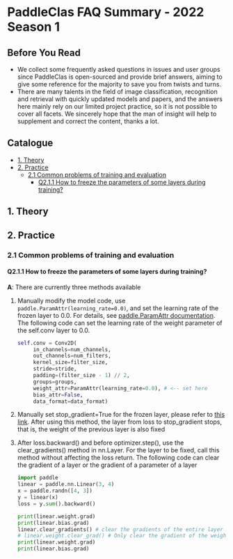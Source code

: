 # PaddleClas FAQ Summary - 2022 Season 1

## Before You Read

- We collect some frequently asked questions in issues and user groups since PaddleClas is open-sourced and provide brief answers, aiming to give some reference for the majority to save you from twists and turns.
- There are many talents in the field of image classification, recognition and retrieval with quickly updated models and papers, and the answers here mainly rely on our limited project practice, so it is not possible to cover all facets. We sincerely hope that the man of insight will help to supplement and correct the content, thanks a lot.

## Catalogue

- [1. Theory](#1-theory)
- [2. Practice](#2-actual-combat)
  - [2.1 Common problems of training and evaluation](#21-common-problems-of-training-and-evaluation)
    - [Q2.1.1 How to freeze the parameters of some layers during training?](#q211-how-to-freeze-the-parameters-of-some-layers-during-training)

<a name="1"></a>
## 1. Theory

<a name="2"></a>
## 2. Practice

<a name="2.1"></a>
### 2.1 Common problems of training and evaluation

#### Q2.1.1 How to freeze the parameters of some layers during training?
**A**: There are currently three methods available
1. Manually modify the model code, use `paddle.ParamAttr(learning_rate=0.0)`, and set the learning rate of the frozen layer to 0.0. For details, see [paddle.ParamAttr documentation](https://www.paddlepaddle.org.cn/documentation/docs/en/develop/api/paddle/ParamAttr_en.html#paramattr). The following code can set the learning rate of the weight parameter of the self.conv layer to 0.0.
   ```python
   self.conv = Conv2D(
        in_channels=num_channels,
        out_channels=num_filters,
        kernel_size=filter_size,
        stride=stride,
        padding=(filter_size - 1) // 2,
        groups=groups,
        weight_attr=ParamAttr(learning_rate=0.0), # <-- set here
        bias_attr=False,
        data_format=data_format)
   ```

2. Manually set stop_gradient=True for the frozen layer, please refer to [this link](https://github.com/RainFrost1/PaddleClas/blob/24e968b8d9f7d9e2309e713cbf2afe8fda9deacd/ppcls/engine/train/train_idml.py#L40-L66). After using this method, the layer from loss to stop_gradient stops, that is, the weight of the previous layer is also fixed

3. After loss.backward() and before optimizer.step(), use the clear_gradients() method in nn.Layer. For the layer to be fixed, call this method without affecting the loss return. The following code can clear the gradient of a layer or the gradient of a parameter of a layer
    ```python
    import paddle
    linear = paddle.nn.Linear(3, 4)
    x = paddle.randn([4, 3])
    y = linear(x)
    loss = y.sum().backward()

    print(linear.weight.grad)
    print(linear.bias.grad)
    linear.clear_gradients() # clear the gradients of the entire layer
    # linear.weight.clear_grad() # Only clear the gradient of the weight parameter of the Linear layer
    print(linear.weight.grad)
    print(linear.bias.grad)
    ```
